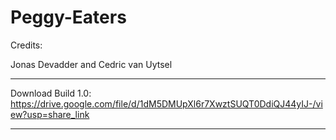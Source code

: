 # Peggy-Eaters
Credits:

Jonas Devadder and Cedric van Uytsel

----------------------------------

Download Build 1.0: https://drive.google.com/file/d/1dM5DMUpXl6r7XwztSUQT0DdiQJ44yIJ-/view?usp=share_link

----------------------------------
